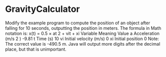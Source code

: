 # GravityCalculator
Modify the example program to compute the position of an object after falling for 10 seconds, outputting the position in meters. The formula in Math notation is: x(t) = 0.5 × at 2 + vit + xi Variable Meaning Value a Acceleration (m/s 2 ) -9.81 t Time (s) 10 vi Initial velocity (m/s) 0 xi Initial position 0 Note: The correct value is -490.5 m. Java will output more digits after the decimal place, but that is unimportant.
